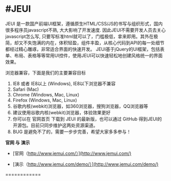 #JEUI
=======
JEUI 是一款国产前端UI框架，遵循原生HTML/CSS/JS的书写与组织形式，国内很多程序员javascript不熟, 大大影响了开发速度. 因此JEUI不需要开发人员去关心javascript怎么写, 只要写标准html就可以了，门槛极低，拿来即用。其外在极简，却又不失饱满的内在，体积轻盈，组件丰盈，从核心代码到API的每一处细节都经过精心雕琢，非常适合界面的快速开发。
JEUI基于jQuery的UI框架，包括表单、布局、表格等等常用UI控件，使用JEUI可以快速轻松地创建风格统一的界面效果。 




浏览器兼容，下面是我们的主要兼容目标
1. IE8 或者 IE8以上 (Windows), IE8以下浏览器不兼容
2. Safari (Mac)
3. Chrome (Windows, Mac, Linux)
4. Firefox (Windows, Mac, Linux)
5. 谷歌内核(webkit)浏览器，如360浏览器，搜狗浏览器，QQ浏览器等
6. 建议使用谷歌内核(webkit)浏览器，体验效果更好
7. 你可以在 官网首页 下载到 JEUI 的最新版，也可以通过 GitHub 得到JEUI的开源包。目前只同步维护这两处资源渠道。
8. BUG 是避免不了的，需要一步步完善，希望大家多多参与！

**官网 与 演示**

* [官网（http://www.jemui.com/）](http://www.jemui.com/) 


* [演示（http://www.jemui.com/demo/）](http://www.jemui.com/demo/) 




============
